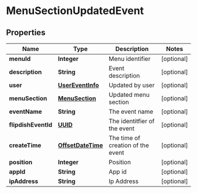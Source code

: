 
# MenuSectionUpdatedEvent

## Properties
Name | Type | Description | Notes
------------ | ------------- | ------------- | -------------
**menuId** | **Integer** | Menu identifier |  [optional]
**description** | **String** | Event description |  [optional]
**user** | [**UserEventInfo**](UserEventInfo.md) | Updated by user |  [optional]
**menuSection** | [**MenuSection**](MenuSection.md) | Updated menu section |  [optional]
**eventName** | **String** | The event name |  [optional]
**flipdishEventId** | [**UUID**](UUID.md) | The identitfier of the event |  [optional]
**createTime** | [**OffsetDateTime**](OffsetDateTime.md) | The time of creation of the event |  [optional]
**position** | **Integer** | Position |  [optional]
**appId** | **String** | App id |  [optional]
**ipAddress** | **String** | Ip Address |  [optional]



